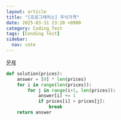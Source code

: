 ```yaml
---
layout: article
title: "[프로그래머스] 주식가격"
date: 2025-03-31 23:20 +0900
category: Coding_Test
tags: [Conding Test]
sidebar:
  nav: cote
---
```

[문제](https://school.programmers.co.kr/learn/courses/30/lessons/42584)
```python
def solution(prices):
    answer = [0] * len(prices)
    for i in range(len(prices)):
        for j in range(i+1, len(prices)):
            answer[i] += 1 
            if prices[i] > prices[j]:  
                break  
    return answer
```
